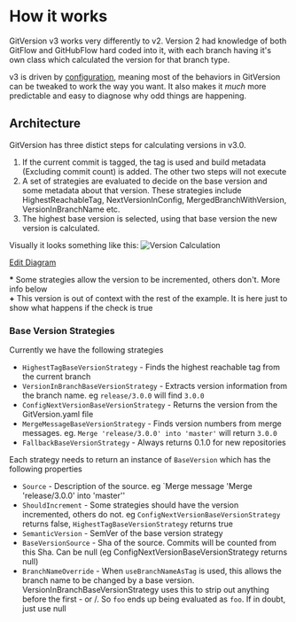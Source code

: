 # How it works
GitVersion v3 works very differently to v2. Version 2 had knowledge of both GitFlow and GitHubFlow hard coded into it, with each branch having it's own class which calculated the version for that branch type.

v3 is driven by [configuration](/configuration.md), meaning most of the behaviors in GitVersion can be tweaked to work the way you want. It also makes it *much* more predictable and easy to diagnose why odd things are happening. 

## Architecture
GitVersion has three distict steps for calculating versions in v3.0.

1. If the current commit is tagged, the tag is used and build metadata (Excluding commit count) is added. The other two steps will not execute
2. A set of strategies are evaluated to decide on the base version and some metadata about that version.
   These strategies include HighestReachableTag, NextVersionInConfig, MergedBranchWithVersion, VersionInBranchName etc.
3. The highest base version is selected, using that base version the new version is calculated.

Visually it looks something like this:
![Version Calculation](http://www.plantuml.com:80/plantuml/png/fLCxJyCm4DxzAsuib4P914i69De1CS38Vd6kYIN7ZcodK8aVp-KX6Y2fKCbY9NV-7lVb2WoOeoVOMRDNfH0lz1vUoNbbpGwrR3K6ws1p3rlk-bN8u972f2AC3GHEbLN8m1D1Jjg-mPuXAZvx9kL1ZW1KY5dOZczMI0Pf54VnHtf7jpaAWJg0sW-uXw4PK3Eb1sMaevfCW6i1_0m6po1l7HfPJUxvu5XYUOHLWq5MLptCudmMK9--u5glJ0dIEaVo1Dw3JgVM6Km4cM9mzyrQXHuQHnj7chhl0JcnIrHjno1wiWtgfi8eWVK_7OQAmBHrJWvORFVM2PmrE7AcWZGh-Lj0FvptVvLiUPnCdG_XhNhOov9wQ1fzv7nw5S5EwSvw6CDQNfnMwUAP0XQyQpj70nkx3Nn3p5NFY9IshbNWepKi8ublWFiSPkC0ee8El75Dv5aOxqZQBScbWpWn0Pe2wb6aM1p4Eea_0G00)

[Edit Diagram](http://www.plantuml.com/plantuml/form?url=http://www.plantuml.com/plantuml/png/fLCxJyCm4DxzAsuib4P914i69De1CS38Vd6kYIN7ZcodK8aVp-KX6Y2fKCbY9NV-7lVb2WoOeoVOMRDNfH0lz1vUoNbbpGwrR3K6ws1p3rlk-bN8u972f2AC3GHEbLN8m1D1Jjg-mPuXAZvx9kL1ZW1KY5dOZczMI0Pf54VnHtf7jpaAWJg0sW-uXw4PK3Eb1sMaevfCW6i1_0m6po1l7HfPJUxvu5XYUOHLWq5MLptCudmMK9--u5glJ0dIEaVo1Dw3JgVM6Km4cM9mzyrQXHuQHnj7chhl0JcnIrHjno1wiWtgfi8eWVK_7OQAmBHrJWvORFVM2PmrE7AcWZGh-Lj0FvptVvLiUPnCdG_XhNhOov9wQ1fzv7nw5S5EwSvw6CDQNfnMwUAP0XQyQpj70nkx3Nn3p5NFY9IshbNWepKi8ublWFiSPkC0ee8El75Dv5aOxqZQBScbWpWn0Pe2wb6aM1p4Eea_0G00)

**\*** Some strategies allow the version to be incremented, others don't. More info below  
**+** This version is out of context with the rest of the example. It is here just to show what happens if the check is true

### Base Version Strategies
Currently we have the following strategies

 - `HighestTagBaseVersionStrategy` - Finds the highest reachable tag from the current branch
 - `VersionInBranchBaseVersionStrategy` - Extracts version information from the branch name. eg `release/3.0.0` will find `3.0.0`
 - `ConfigNextVersionBaseVersionStrategy` - Returns the version from the GitVersion.yaml file
 - `MergeMessageBaseVersionStrategy` - Finds version numbers from merge messages. eg. `Merge 'release/3.0.0' into 'master'` will return `3.0.0`
 - `FallbackBaseVersionStrategy` - Always returns 0.1.0 for new repositories

Each strategy needs to return an instance of `BaseVersion` which has the following properties

 - `Source` - Description of the source. eg `Merge message 'Merge 'release/3.0.0' into 'master''
 - `ShouldIncrement` - Some strategies should have the version incremented, others do not. eg `ConfigNextVersionBaseVersionStrategy` returns false, `HighestTagBaseVersionStrategy` returns true
 - `SemanticVersion` - SemVer of the base version strategy
 - `BaseVersionSource` - Sha of the source. Commits will be counted from this Sha. Can be null (eg ConfigNextVersionBaseVersionStrategy returns null)
 - `BranchNameOverride` - When `useBranchNameAsTag` is used, this allows the branch name to be changed by a base version.  
   VersionInBranchBaseVersionStrategy uses this to strip out anything before the first - or /. So `foo` ends up being evaluated as `foo`. If in doubt, just use null

